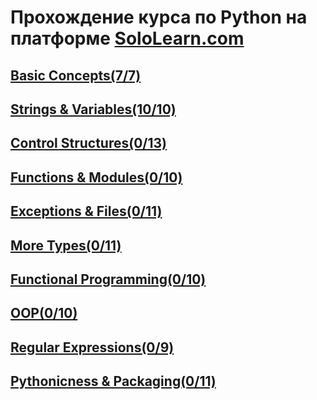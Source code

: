 # Прохождение курса по Python на платформе [SoloLearn.com](https://www.sololearn.com/)

## [Basic Concepts(7/7)](https://github.com/Cyb3rFake/Python-Core/tree/main/1_BasicConcepts)
## [Strings & Variables(10/10)](https://github.com/Cyb3rFake/Python-Core/tree/main/2_Strings%20%26%20Variables)
## [Control Structures(0/13)](https://github.com/Cyb3rFake/Python-Core/tree/main/3_Control%20Structures)
## [Functions & Modules(0/10)](https://github.com/Cyb3rFake/Python-Core/tree/main/4_Functions%20%26%20Modules)
## [Exceptions & Files(0/11)](https://github.com/Cyb3rFake/Python-Core/tree/main/5_Exceptions%20%26%20Files)
## [More Types(0/11)](https://github.com/Cyb3rFake/Python-Core/tree/main/6_More%20Types)
## [Functional Programming(0/10)](https://github.com/Cyb3rFake/Python-Core/tree/main/7_Functional%20Programming)
## [OOP(0/10)](https://github.com/Cyb3rFake/Python-Core/tree/main/8_OOP)
## [Regular Expressions(0/9)](https://github.com/Cyb3rFake/Python-Core/tree/main/9_Regular%20Expressions)
## [Pythonicness & Packaging(0/11)](https://github.com/Cyb3rFake/Python-Core/tree/main/10_Pythonicness%20%26%20Packaging)
